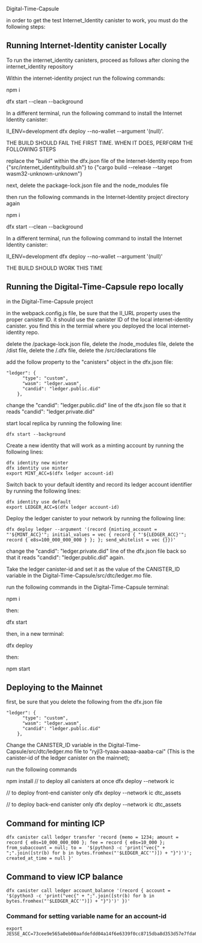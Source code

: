 Digital-Time-Capsule

in order to get the test Internet_Identity canister to work, you must do the following steps:

## Running Internet-Identity canister Locally

To run the internet_identity canisters, proceed as follows after cloning the internet_identity repository

Within the internet-identity project run the following commands:

npm i 

dfx start --clean --background

In a different terminal, run the following command to install the Internet Identity canister:


II_ENV=development dfx deploy --no-wallet --argument '(null)'.

THE BUILD SHOULD FAIL THE FIRST TIME. WHEN IT DOES, PERFORM THE FOLLOWING STEPS


replace the "build" within the dfx.json file of the Internet-Identity repo from {"src/internet_identity/build.sh"} to {"cargo build --release --target wasm32-unknown-unknown"}

next, delete the package-lock.json file and the node_modules file

then run the following commands in the Internet-Identity project directory again

npm i

dfx start --clean --background

In a different terminal, run the following command to install the Internet Identity canister:


II_ENV=development dfx deploy --no-wallet --argument '(null)'


THE BUILD SHOULD WORK THIS TIME

## Running the Digital-Time-Capsule repo locally

in the Digital-Time-Capsule project 

in the webpack.config.js file, be sure that the II_URL property uses the proper canister ID. it should use the canister ID of the local internet-identity canister. you find this in the termial where you deployed the local internet-identity repo. 

delete the /package-lock.json file, 
delete the /node_modules file,
delete the /dist file,
delete the /.dfx file,
delete the /src/declarations file

add the follow property to the "canisters" object in the dfx.json file:

```
"ledger": {
      "type": "custom",
      "wasm": "ledger.wasm",
      "candid": "ledger.public.did"
    },
```

change the "candid": "ledger.public.did" line of the dfx.json file so that it reads "candid": "ledger.private.did"

start local replica by running the following line:

```
dfx start --background
```

Create a new identity that will work as a minting account by running the following lines:

```
dfx identity new minter
dfx identity use minter
export MINT_ACC=$(dfx ledger account-id)
```

Switch back to your default identity and record its ledger account identifier by running the following lines:

```
dfx identity use default
export LEDGER_ACC=$(dfx ledger account-id)
```

Deploy the ledger canister to your network by running the following line:
```
dfx deploy ledger --argument '(record {minting_account = "'${MINT_ACC}'"; initial_values = vec { record { "'${LEDGER_ACC}'"; record { e8s=100_000_000_000 } }; }; send_whitelist = vec {}})'
```

change the "candid": "ledger.private.did" line of the dfx.json file back so that it reads "candid": "ledger.public.did" again.

Take the ledger canister-id and set it as the value of the CANISTER_ID variable in the Digital-Time-Capsule/src/dtc/ledger.mo file. 

run the following commands in the Digital-Time-Capsule terminal: 

npm i

then:

dfx start

then, in a new terminal: 

dfx deploy 

then: 

npm start

## Deploying to the Mainnet

first, be sure that you delete the following from the dfx.json file

```
"ledger": {
      "type": "custom",
      "wasm": "ledger.wasm",
      "candid": "ledger.public.did"
    },
```

Change the CANISTER_ID variable in the Digital-Time-Capsule/src/dtc/ledger.mo file to "ryjl3-tyaaa-aaaaa-aaaba-cai" (This is the canister-id of the ledger canister on the mainnet);

run the following commands

npm install
// to deploy all canisters at once
dfx deploy --network ic 

// to deploy front-end canister only
dfx deploy --network ic dtc_assets

// to deploy back-end canister only
dfx deploy --network ic dtc_assets

## Command for minting ICP

```
dfx canister call ledger transfer 'record {memo = 1234; amount = record { e8s=10_000_000_000 }; fee = record { e8s=10_000 }; from_subaccount = null; to =  '$(python3 -c 'print("vec{" + ";".join([str(b) for b in bytes.fromhex("'$LEDGER_ACC'")]) + "}")')'; created_at_time = null }' 

```

## Command to view ICP balance 

```
dfx canister call ledger account_balance '(record { account = '$(python3 -c 'print("vec{" + ";".join([str(b) for b in bytes.fromhex("'$LEDGER_ACC'")]) + "}")')' })'
```

### Command for setting variable name for an account-id
```
export JESSE_ACC=73cee9e565a0eb00aafdefdd04a14f6e6339f0cc8715dba8d353d57e7fda6da2
```

<!-- this above command creates a variable named 'JESSE_ACC' and sets it equal to the long string of characters on the right side of the equal sign -->
